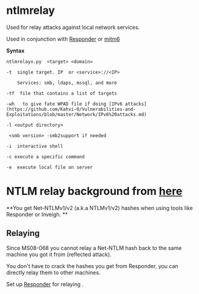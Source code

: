 # ntlmrelay

Used for relay attacks against local network services. 

Used in conjunction with [Responder](https://github.com/Kahvi-0/Tools-and-Concepts/blob/master/Network/Responder.md) or [mitm6](https://github.com/fox-it/mitm6/) 

 **Syntax**
 
    ntlmrelayx.py  <target> <domain>
    
    -t  single target. IP  or <service>://<IP>
    
        Services: smb, ldaps, mssql, and more
    
    -tf  file that contains a list of targets
    
    -wh   to give fate WPAD file if doing [IPv6 attacks](https://github.com/Kahvi-0/Vulnerabilities-and-Exploitations/blob/master/Network/IPv6%20attacks.md)
    
    -l <output directory>
    
     <smb version> -smb2support if needed
  
    -i  interactive shell
  
    -c execute a specific command
  
    -e  execute local file on server

 # NTLM relay background from [here](https://byt3bl33d3r.github.io/practical-guide-to-ntlm-relaying-in-2017-aka-getting-a-foothold-in-under-5-minutes.html)

  
 **You get Net-NTLMv1/v2 (a.k.a NTLMv1/v2) hashes when using tools like Responder or Inveigh. **
 
 ## Relaying 
 
 Since MS08-068 you cannot relay a Net-NTLM hash back to the same machine you got it from (reflected attack).
 
 You don't have to crack the hashes you get from Responder, you can directly relay them to other machines.
 
 Set up [Responder](https://github.com/Kahvi-0/Tools-and-Concepts/blob/master/Network/Responder.md) for relaying .
  
  
  
  
  
  
  
